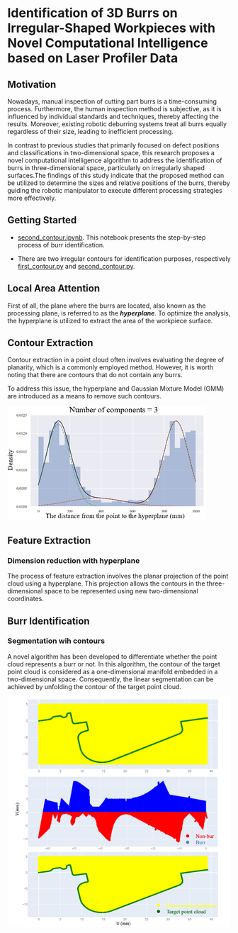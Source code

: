 # Identification of 3D Burrs on Irregular-Shaped Workpieces with Novel Computational Intelligence based on Laser Profiler Data 

## Motivation 

Nowadays, manual inspection of cutting part burrs is a time-consuming process. Furthermore, the human inspection method is subjective, as it is influenced by individual standards and techniques, thereby affecting the results. Moreover, existing robotic deburring systems treat all burrs equally regardless of their size, leading to inefficient processing. 

In contrast to previous studies that primarily focused on defect positions and classifications in two-dimensional space, this research proposes a novel computational intelligence algorithm to address the identification of burrs in three-dimensional space, particularly on irregularly shaped surfaces.The findings of this study indicate that the proposed method can be utilized to determine the sizes and relative positions of the burrs, thereby guiding the robotic manipulator to execute different processing strategies more effectively.


## Getting Started 

- [second_contour.ipynb](https://github.com/IanChen0718/burr-identification/blob/main/second_contour.ipynb). This notebook presents the step-by-step process of burr identification.

- There are two irregular contours for identification purposes, respectively [first_contour.py](https://github.com/IanChen0718/burr-identification/blob/main/first_contour.py) and [second_contour.py](https://github.com/IanChen0718/burr-identification/blob/main/second_contour.py).

## Local Area Attention

First of all, the plane where the burrs are located, also known as the processing plane, is referred to as the **_hyperplane_**. To optimize the analysis, the hyperplane is utilized to extract the area of the workpiece surface.

## Contour Extraction

Contour extraction in a point cloud often involves evaluating the degree of planarity, which is a commonly employed method. However, it is worth noting that there are contours that do not contain any burrs.

To address this issue, the hyperplane and Gaussian Mixture Model \(GMM\) are introduced as a means to remove such contours.

![GMM](/images/gmm.png)

## Feature Extraction
### Dimension reduction with hyperplane
The process of feature extraction involves the planar projection of the point cloud using a hyperplane. This projection allows the contours in the three-dimensional space to be represented using new two-dimensional coordinates.

## Burr Identification 
### Segmentation wih contours

A novel algorithm has been developed to differentiate whether the point cloud represents a burr or not. In this algorithm, the contour of the target point cloud is considered as a one-dimensional manifold embedded in a two-dimensional space. Consequently, the linear segmentation can be achieved by unfolding the contour of the target point cloud.

![Segmentation](/images/segmentation_process.png)
















